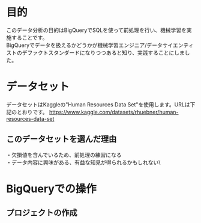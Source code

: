 # 目的
このデータ分析の目的はBigQueryでSQLを使って前処理を行い、機械学習を実施することです。\
BigQueryでデータを扱えるかどうかが機械学習エンジニア/データサイエンティストのデファクトスタンダードになりつつあると知り、実践することにしました。

# データセット
データセットはKaggleの"Human Resources Data Set"を使用します。URLは下記のとおりです。
https://www.kaggle.com/datasets/rhuebner/human-resources-data-set

## このデータセットを選んだ理由
・欠損値を含んでいるため、前処理の練習になる\
・データ内容に興味がある、有益な知見が得られるかもしれない\

# BigQueryでの操作
## プロジェクトの作成


